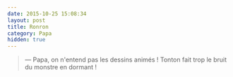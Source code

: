 ```yaml
---
date: 2015-10-25 15:08:34
layout: post
title: Ronron
category: Papa
hidden: true
---
```


> —  Papa, on n'entend pas les dessins animés ! Tonton fait trop le bruit du monstre en dormant !

